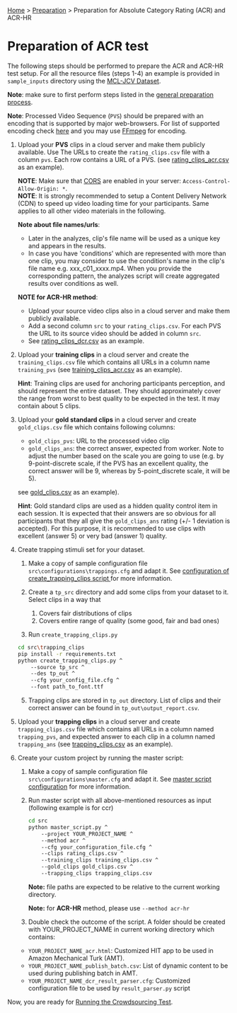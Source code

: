 [Home](../README.md) > [Preparation](preparation.md) > Preparation for Absolute Category Rating (ACR) and ACR-HR

# Preparation of ACR test

The following steps should be performed to prepare the ACR and ACR-HR test setup.
For all the resource files (steps 1-4) an example is provided in `sample_inputs` directory using 
the [MCL-JCV Dataset](http://mcl.usc.edu/mcl-jcv-dataset/).  

**Note**: make sure to first perform steps listed in the [general preparation process](preparation.md).

**Note**: Processed Video Sequence (`PVS`) should be prepared with an encoding that is supported by major web-browsers. 
For list of supported encoding check [here](https://developer.mozilla.org/en-US/docs/Web/Media/Formats/Video_codecs#codec_details) and you may use [FFmpeg](https://www.ffmpeg.org/) for encoding. 
  

1. Upload your **PVS** clips in a cloud server and make them publicly available. 
Use The URLs to create the `rating_clips.csv` file with a column `pvs`. Each row contains a URL of a PVS. (see [rating_clips_acr.csv](../sample_inputs/rating_clips_acr.csv) as an example).
    
    **NOTE**: Make sure that [CORS](https://developer.mozilla.org/en-US/docs/Web/HTTP/CORS) are enabled in your server: `Access-Control-Allow-Origin: *`.  
    **NOTE**: It is strongly recommended to setup a Content Delivery Network (CDN) to speed up video loading time for your participants.
    Same applies to all other video materials in the following.
    
    **Note about file names/urls**:
    * Later in the analyzes, clip's file name will be used as a unique key and appears in the results.    
    * In case you have 'conditions' which are represented with more than one clip, you may consider to use the condition's 
        name in the clip's file name e.g. xxx_c01_xxxx.mp4. When you provide the corresponding pattern, the analyzes script 
        will create aggregated results over conditions as well.
          
    **NOTE for ACR-HR method**:
    * Upload your source video clips also  in a cloud server and make them publicly available. 
    * Add a second column `src` to your `rating_clips.csv`. For each PVS the URL to its source video should be added in column `src`.
    * See [rating_clips_dcr.csv](../sample_inputs/rating_clips_dcr.csv) as an example.
    
1. Upload your **training clips** in a cloud server and create the `training_clips.csv` file which contains all URLs in a 
column name `training_pvs` (see [training_clips_acr.csv](../sample_inputs/training_clips_acr.csv) as an example).
    
    **Hint**: Training clips are used for anchoring participants perception, and should represent the entire dataset. 
    They should approximately cover the range from worst to best quality to be expected in the test. It may contain 
    about 5 clips. 
1. Upload your **gold standard clips** in a cloud server and create `gold_clips.csv` file which contains following columns:    
    - `gold_clips_pvs`: URL to the processed video clip   
    - `gold_clips_ans`: the correct answer, expected from worker. Note to adjust the number based on the scale you are
    going to use (e.g. by 9-point-discrete scale, if the PVS has an excellent quality, the correct answer will be 9, 
    whereas by 5-point_discrete scale, it will be 5).
    
    see [gold_clips.csv](../sample_inputs/gold_clips_acr.csv) as an example).
    
    **Hint**: Gold standard clips are used as a hidden quality control item in each session. It is expected that their 
    answers are so obvious for all participants that they all give the `gold_clips_ans` rating (+/- 1 deviation is 
    accepted). For this purpose, it is recommended to use clips with excellent (answer 5) or very bad (answer 1) quality.
        
1. Create trapping stimuli set for your dataset.

    1. Make a copy of sample configuration file `src\configurations\trappings.cfg` and adapt it. 
    See [configuration of create_trapping_clips script ](conf-trapping.md) for more information.
     
    2. Create a `tp_src` directory and add some clips from your dataset to it. Select clips in a way that
		1. Covers fair distributions of clips 
		1. Covers entire range of quality (some good, fair and bad ones)
    
    4. Run `create_trapping_clips.py`
    ``` bash
    cd src\trapping_clips
    pip install -r requirements.txt
    python create_trapping_clips.py ^
        --source tp_src ^
        --des tp_out ^
        --cfg your_config_file.cfg ^
        --font path_to_font.ttf
    ```    
    5. Trapping clips are stored in `tp_out` directory. List of clips and their correct answer can 
    be found in `tp_out\output_report.csv`.
        
1. Upload your **trapping clips** in a cloud server and create `trapping_clips.csv` file which contains all URLs in 
a column named `trapping_pvs`, and expected answer to each clip in a 
column named `trapping_ans` (see [trapping_clips.csv](../sample_inputs/trapping_clips_acr.csv) as an example).

1. Create your custom project by running the master script: 

    1. Make a copy of sample configuration file `src\configurations\master.cfg` and adapt it. 
    See [master script configuration](conf_master.md) for more information.
    
    1. Run master script with all above-mentioned resources as input (following example is for ccr)
        
        ```bash
        cd src
        python master_script.py ^
            --project YOUR_PROJECT_NAME ^
            --method acr ^
            --cfg your_configuration_file.cfg ^
            --clips rating_clips.csv ^
            --training_clips training_clips.csv ^
            --gold_clips gold_clips.csv ^
            --trapping_clips trapping_clips.csv              
        ```
        **Note:** file paths are expected to be relative to the current working directory.
        
        **Note:** for **ACR-HR** method, please use `--method acr-hr` 
    
    1. Double check the outcome of the script. A folder should be created with YOUR_PROJECT_NAME in current working 
    directory which contains: 
    * `YOUR_PROJECT_NAME_acr.html`: Customized HIT app to be used in Amazon Mechanical Turk (AMT).
    * `YOUR_PROJECT_NAME_publish_batch.csv`: List of dynamic content to be used during publishing batch in AMT.
    * `YOUR_PROJECT_NAME_dcr_result_parser.cfg`: Customized configuration file to be used by `result_parser.py` script
        
Now, you are ready for [Running the Crowdsourcing Test](running_test_mturk.md).
